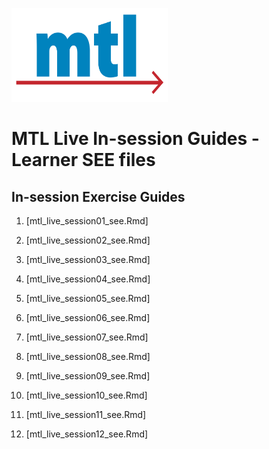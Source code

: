 
<img src = "https://github.com/lzim/teampsd/blob/master/resources/logos/mtl_sq_sm.png"
     height = "150" width = "250">  

# MTL Live In-session Guides - Learner SEE files  

## In-session Exercise Guides

01. [mtl_live_session01_see.Rmd]


02. [mtl_live_session02_see.Rmd]


03. [mtl_live_session03_see.Rmd]


04. [mtl_live_session04_see.Rmd]


05. [mtl_live_session05_see.Rmd]


06. [mtl_live_session06_see.Rmd]


07. [mtl_live_session07_see.Rmd]


08. [mtl_live_session08_see.Rmd]


09. [mtl_live_session09_see.Rmd]


10. [mtl_live_session10_see.Rmd]


11. [mtl_live_session11_see.Rmd]


12. [mtl_live_session12_see.Rmd]

